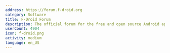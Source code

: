 ```yaml
---
address: https://forum.f-droid.org
category: Software
title: F-Droid Forum
description: The official forum for the free and open source Android app repository
userCount: 4904
icon: f-droid.png
activity: medium
language: en_US
---
```


